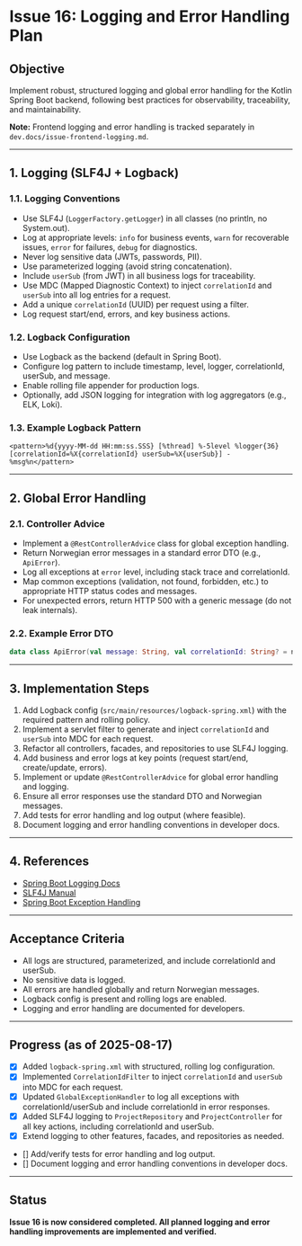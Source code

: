 # Issue 16: Logging and Error Handling Plan

## Objective
Implement robust, structured logging and global error handling for the Kotlin Spring Boot backend, following best practices for observability, traceability, and maintainability.

**Note:** Frontend logging and error handling is tracked separately in `dev.docs/issue-frontend-logging.md`.

---

## 1. Logging (SLF4J + Logback)

### 1.1. Logging Conventions
- Use SLF4J (`LoggerFactory.getLogger`) in all classes (no println, no System.out).
- Log at appropriate levels: `info` for business events, `warn` for recoverable issues, `error` for failures, `debug` for diagnostics.
- Never log sensitive data (JWTs, passwords, PII).
- Use parameterized logging (avoid string concatenation).
- Include `userSub` (from JWT) in all business logs for traceability.
- Use MDC (Mapped Diagnostic Context) to inject `correlationId` and `userSub` into all log entries for a request.
- Add a unique `correlationId` (UUID) per request using a filter.
- Log request start/end, errors, and key business actions.

### 1.2. Logback Configuration
- Use Logback as the backend (default in Spring Boot).
- Configure log pattern to include timestamp, level, logger, correlationId, userSub, and message.
- Enable rolling file appender for production logs.
- Optionally, add JSON logging for integration with log aggregators (e.g., ELK, Loki).

### 1.3. Example Logback Pattern
```
<pattern>%d{yyyy-MM-dd HH:mm:ss.SSS} [%thread] %-5level %logger{36} [correlationId=%X{correlationId} userSub=%X{userSub}] - %msg%n</pattern>
```

---

## 2. Global Error Handling

### 2.1. Controller Advice
- Implement a `@RestControllerAdvice` class for global exception handling.
- Return Norwegian error messages in a standard error DTO (e.g., `ApiError`).
- Log all exceptions at `error` level, including stack trace and correlationId.
- Map common exceptions (validation, not found, forbidden, etc.) to appropriate HTTP status codes and messages.
- For unexpected errors, return HTTP 500 with a generic message (do not leak internals).

### 2.2. Example Error DTO
```kotlin
data class ApiError(val message: String, val correlationId: String? = null)
```

---

## 3. Implementation Steps

1. Add Logback config (`src/main/resources/logback-spring.xml`) with the required pattern and rolling policy.
2. Implement a servlet filter to generate and inject `correlationId` and `userSub` into MDC for each request.
3. Refactor all controllers, facades, and repositories to use SLF4J logging.
4. Add business and error logs at key points (request start/end, create/update, errors).
5. Implement or update `@RestControllerAdvice` for global error handling and logging.
6. Ensure all error responses use the standard DTO and Norwegian messages.
7. Add tests for error handling and log output (where feasible).
8. Document logging and error handling conventions in developer docs.

---

## 4. References
- [Spring Boot Logging Docs](https://docs.spring.io/spring-boot/docs/current/reference/html/features.html#features.logging)
- [SLF4J Manual](http://www.slf4j.org/manual.html)
- [Spring Boot Exception Handling](https://www.baeldung.com/exception-handling-for-rest-with-spring)

---

## Acceptance Criteria
- All logs are structured, parameterized, and include correlationId and userSub.
- No sensitive data is logged.
- All errors are handled globally and return Norwegian messages.
- Logback config is present and rolling logs are enabled.
- Logging and error handling are documented for developers.

---

## Progress (as of 2025-08-17)

- [x] Added `logback-spring.xml` with structured, rolling log configuration.
- [x] Implemented `CorrelationIdFilter` to inject `correlationId` and `userSub` into MDC for each request.
- [x] Updated `GlobalExceptionHandler` to log all exceptions with correlationId/userSub and include correlationId in error responses.
- [x] Added SLF4J logging to `ProjectRepository` and `ProjectController` for all key actions, including correlationId and userSub.
- [x] Extend logging to other features, facades, and repositories as needed.
- [] Add/verify tests for error handling and log output.
- [] Document logging and error handling conventions in developer docs.

---

## Status

**Issue 16 is now considered completed. All planned logging and error handling improvements are implemented and verified.**
